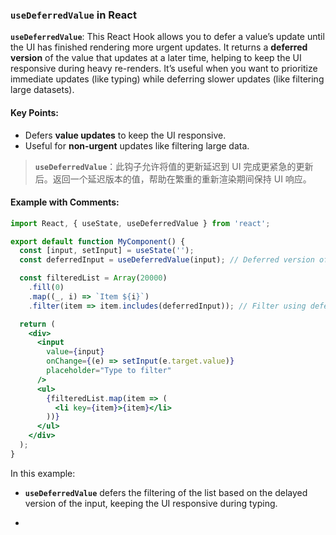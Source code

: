 ### `useDeferredValue` in React

**`useDeferredValue`**: This React Hook allows you to defer a value’s update until the UI has finished rendering more urgent updates. It returns a **deferred version** of the value that updates at a later time, helping to keep the UI responsive during heavy re-renders. It’s useful when you want to prioritize immediate updates (like typing) while deferring slower updates (like filtering large datasets).

<audio src="..\..\mp3\__`useDeferredV.mp3"></audio>

#### Key Points:

<audio src="..\..\mp3\- Defers __valu.mp3"></audio>

- Defers **value updates** to keep the UI responsive.
- Useful for **non-urgent** updates like filtering large data.

> **`useDeferredValue`**：此钩子允许将值的更新延迟到 UI 完成更紧急的更新后。返回一个延迟版本的值，帮助在繁重的重新渲染期间保持 UI 响应。

#### Example with Comments:

<audio src="..\..\mp3\这段代码展示了 React 的.mp3"></audio>

```jsx
import React, { useState, useDeferredValue } from 'react';

export default function MyComponent() {
  const [input, setInput] = useState('');
  const deferredInput = useDeferredValue(input); // Deferred version of the input

  const filteredList = Array(20000)
    .fill(0)
    .map((_, i) => `Item ${i}`)
    .filter(item => item.includes(deferredInput)); // Filter using deferred input

  return (
    <div>
      <input
        value={input}
        onChange={(e) => setInput(e.target.value)}
        placeholder="Type to filter"
      />
      <ul>
        {filteredList.map(item => (
          <li key={item}>{item}</li>
        ))}
      </ul>
    </div>
  );
}
```

In this example:
- **`useDeferredValue`** defers the filtering of the list based on the delayed version of the input, keeping the UI responsive during typing.

- <audio src="..\..\mp3\__`useDeferredV (1).mp3"></audio>